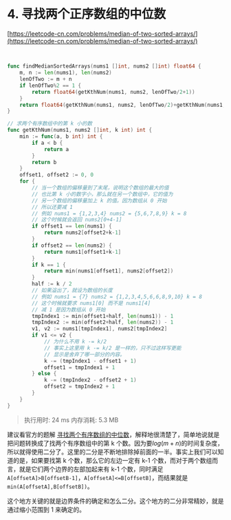# 4. 寻找两个正序数组的中位数
[https://leetcode-cn.com/problems/median-of-two-sorted-arrays/](https://leetcode-cn.com/problems/median-of-two-sorted-arrays/) 
## 
```go

func findMedianSortedArrays(nums1 []int, nums2 []int) float64 {
	m, n := len(nums1), len(nums2)
	lenOfTwo := m + n
	if lenOfTwo%2 == 1 {
		return float64(getKthNum(nums1, nums2, lenOfTwo/2+1))
	}
	return float64(getKthNum(nums1, nums2, lenOfTwo/2)+getKthNum(nums1, nums2, lenOfTwo/2+1)) / 2
}

// 求两个有序数组中的第 k 小的数
func getKthNum(nums1, nums2 []int, k int) int {
	min := func(a, b int) int {
		if a < b {
			return a
		}
		return b
	}
	offset1, offset2 := 0, 0
	for {
		// 当一个数组的偏移量到了末尾，说明这个数组的最大的值
		// 也比第 k 小的数字小，那么就在另一个数组中，它的值为
		// 另一个数组的偏移量加上 k 的值。因为数组从 0 开始
		// 所以还要减 1
		// 例如 nums1 = {1,2,3,4} nums2 = {5,6,7,8,9} k = 8
		// 这个时候就会返回 nums2[0+4-1]
		if offset1 == len(nums1) {
			return nums2[offset2+k-1]
		}
		if offset2 == len(nums2) {
			return nums1[offset1+k-1]
		}
		if k == 1 {
			return min(nums1[offset1], nums2[offset2])
		}
		half := k / 2
		// 如果溢出了，就设为数组的长度
		// 例如 nums1 = {7} nums2 = {1,2,3,4,5,6,6,8,9,10} k = 8
		// 这个时候就要求 nums1[0] 而不是 nums1[4]
		// 减 1 是因为数组从 0 开始
		tmpIndex1 := min(offset1+half, len(nums1)) - 1
		tmpIndex2 := min(offset2+half, len(nums2)) - 1
		v1, v2 := nums1[tmpIndex1], nums2[tmpIndex2]
		if v1 <= v2 {
			// 为什么不用 k -= k/2
			// 事实上这里用 k -= k/2 是一样的，只不过这样写更能
			// 显示是舍弃了哪一部分的内容。
			k -= (tmpIndex1 - offset1 + 1)
			offset1 = tmpIndex1 + 1
		} else {
			k -= (tmpIndex2 - offset2 + 1)
			offset2 = tmpIndex2 + 1
		}
	}
}
```
>执行用时: 24 ms
内存消耗: 5.3 MB

建议看官方的题解 [寻找两个有序数组的中位数](https://leetcode-cn.com/problems/median-of-two-sorted-arrays/solution/xun-zhao-liang-ge-you-xu-shu-zu-de-zhong-wei-s-114/)，解释地很清楚了，简单地说就是把问题转换成了找两个有序数组中的第 k 个数。因为要$log(m+n)$的时间复杂度，所以就得使用二分了。这里的二分是不断地排除掉前面的一半。事实上我们可以知道的是，如果要找第 k 个数，那么它的左边一定有 k-1 个数，而对于两个数组而言，就是它们两个边界的左部加起来有 k-1 个数，同时满足`A[offsetA]>B[offsetB-1]`，`A[offsetA]<=B[offsetB]`，而结果就是`min(A[offsetA],B[offsetB])`。

这个地方关键的就是边界条件的确定和怎么二分。这个地方的二分非常精妙，就是通过缩小范围到 1 来确定的。
